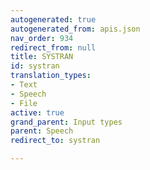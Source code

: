 ```yaml
---
autogenerated: true
autogenerated_from: apis.json
nav_order: 934
redirect_from: null
title: SYSTRAN
id: systran
translation_types:
- Text
- Speech
- File
active: true
grand_parent: Input types
parent: Speech
redirect_to: systran

---
```


